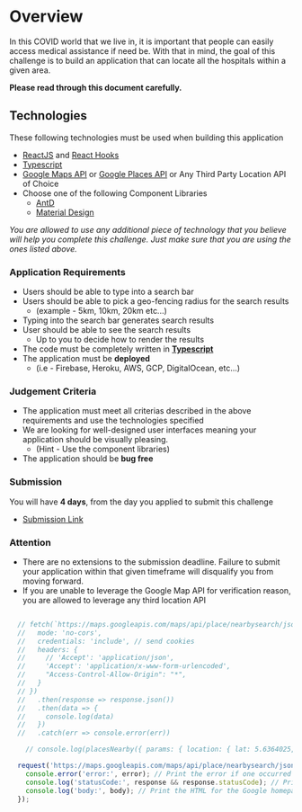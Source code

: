 # Overview

In this COVID world that we live in, it is important that people can easily access medical assistance if need be. With that in mind, the goal of this challenge is to build an application that can locate all the hospitals within a given area.

**Please read through this document carefully.**

## Technologies

These following technologies must be used when building this application

- [ReactJS](https://reactjs.org/docs/getting-started.html) and [React Hooks](https://reactjs.org/docs/hooks-intro.html)
- [Typescript](https://create-react-app.dev/docs/adding-typescript/)
- [Google Maps API](https://developers.google.com/maps/documentation) or [Google Places API](https://developers.google.com/places/web-service/intro) or Any Third Party Location API of Choice
- Choose one of the following Component Libraries
    - [AntD](https://ant.design/docs/react/introduce)
    - [Material Design](https://material-ui.com/)

*You are allowed to use any additional piece of technology that you believe will help you complete this challenge. Just make sure that you are using the ones listed above.*

### Application Requirements

- Users should be able to type into a search bar
- Users should be able to pick a geo-fencing radius for the search results
    - (example - 5km, 10km, 20km etc...)
- Typing into the search bar generates search results
- User should be able to see the search results
    - Up to you to decide how to render the results
- The code must be completely written in **[Typescript](https://www.typescriptlang.org/)**
- The application must be **deployed**
    - (i.e - Firebase, Heroku, AWS, GCP, DigitalOcean, etc...)

### Judgement Criteria

- The application must meet all criterias described in the above requirements and use the technologies specified
- We are looking for well-designed user interfaces meaning your application should be visually pleasing.
    - (Hint - Use the component libraries)
- The application should be **bug free**

### Submission

You will have **4 days**, from the day you applied to submit this challenge

- [Submission Link](https://airtable.com/shriG6w2FwkuI0Wc0)

### Attention

- There are no extensions to the submission deadline. Failure to submit your application within that given timeframe will disqualify you from moving forward.
- If you are unable to leverage the Google Map API for verification reason, you are allowed to leverage any third location API

```js

  // fetch(`https://maps.googleapis.com/maps/api/place/nearbysearch/json?location=5.6364025,-0.1670703&radius=10000&type=hospital&key=AIzaSyB01cSQiXTGE7IorUIw0nOQ_TbEXN5fpqU`, {
  //   mode: 'no-cors',
  //   credentials: 'include', // send cookies
  //   headers: {
  //     // 'Accept': 'application/json',
  //     'Accept': 'application/x-www-form-urlencoded',
  //     "Access-Control-Allow-Origin": "*",
  //   }
  // })
  //   .then(response => response.json())
  //   .then(data => {
  //     console.log(data)
  //   })
  //   .catch(err => console.error(err))

    // console.log(placesNearby({ params: { location: { lat: 5.6364025, lng: -0.1670703 }, radius: 10000, type: 'hospital' } }))

  request('https://maps.googleapis.com/maps/api/place/nearbysearch/json?location=5.6364025,-0.1670703&radius=10000&type=hospital&key=AIzaSyB01cSQiXTGE7IorUIw0nOQ_TbEXN5fpqU', function (error, response, body) {
    console.error('error:', error); // Print the error if one occurred
    console.log('statusCode:', response && response.statusCode); // Print the response status code if a response was received
    console.log('body:', body); // Print the HTML for the Google homepage.
  });

```

